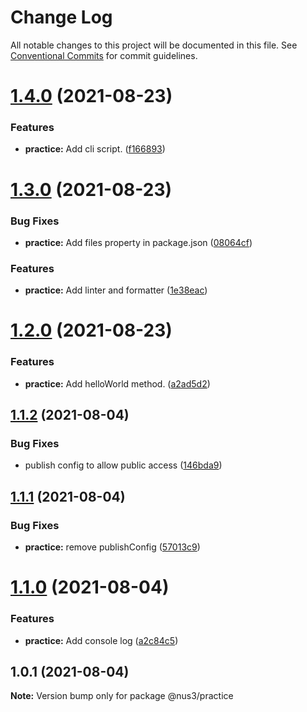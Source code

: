 # Change Log

All notable changes to this project will be documented in this file.
See [Conventional Commits](https://conventionalcommits.org) for commit guidelines.

# [1.4.0](https://yota-hada-github/yota-hada/p-npm-package/compare/@nus3/practice@1.3.0...@nus3/practice@1.4.0) (2021-08-23)


### Features

* **practice:** Add cli script. ([f166893](https://yota-hada-github/yota-hada/p-npm-package/commit/f166893ce19f9dfc856c215a208b3f35f1681875))





# [1.3.0](https://yota-hada-github/yota-hada/p-npm-package/compare/@nus3/practice@1.2.0...@nus3/practice@1.3.0) (2021-08-23)


### Bug Fixes

* **practice:** Add files property in package.json ([08064cf](https://yota-hada-github/yota-hada/p-npm-package/commit/08064cf5127408b0c33390b964de4da03224d149))


### Features

* **practice:** Add linter and formatter ([1e38eac](https://yota-hada-github/yota-hada/p-npm-package/commit/1e38eac83045626adb6488180ade3e5d09fe16d0))





# [1.2.0](https://yota-hada-github/yota-hada/p-npm-package/compare/@nus3/practice@1.1.2...@nus3/practice@1.2.0) (2021-08-23)


### Features

* **practice:** Add helloWorld method. ([a2ad5d2](https://yota-hada-github/yota-hada/p-npm-package/commit/a2ad5d2fbdd5157612272eb5361341f18d969805))





## [1.1.2](https://yota-hada-github/yota-hada/p-npm-package/compare/@nus3/practice@1.1.1...@nus3/practice@1.1.2) (2021-08-04)


### Bug Fixes

* publish config to allow public access ([146bda9](https://yota-hada-github/yota-hada/p-npm-package/commit/146bda970117bfa9e5d0c430c7e6f057451238d0))





## [1.1.1](https://yota-hada-github/yota-hada/p-npm-package/compare/@nus3/practice@1.1.0...@nus3/practice@1.1.1) (2021-08-04)


### Bug Fixes

* **practice:** remove publishConfig ([57013c9](https://yota-hada-github/yota-hada/p-npm-package/commit/57013c9dca68091ad05650e97cb7e085e32e7034))





# [1.1.0](https://yota-hada-github/yota-hada/p-npm-package/compare/@nus3/practice@1.0.1...@nus3/practice@1.1.0) (2021-08-04)


### Features

* **practice:** Add console log ([a2c84c5](https://yota-hada-github/yota-hada/p-npm-package/commit/a2c84c541e7a37763a5a4530d650881b28c6f476))





## 1.0.1 (2021-08-04)

**Note:** Version bump only for package @nus3/practice
